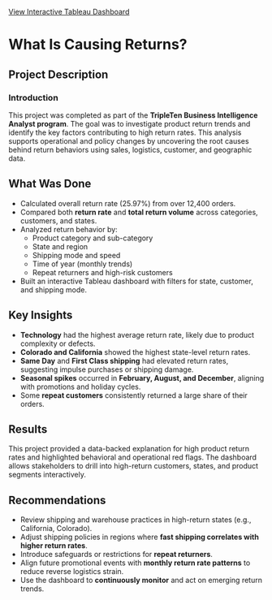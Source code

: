 [View Interactive Tableau Dashboard](https://public.tableau.com/app/profile/brandon.lopez1903/viz/Sprint_5_Project_17487135726030/ReturnRateStory#2)

# What Is Causing Returns?

## Project Description

### Introduction  
This project was completed as part of the **TripleTen Business Intelligence Analyst program**. The goal was to investigate product return trends and identify the key factors contributing to high return rates. This analysis supports operational and policy changes by uncovering the root causes behind return behaviors using sales, logistics, customer, and geographic data.

## What Was Done

- Calculated overall return rate (25.97%) from over 12,400 orders.
- Compared both **return rate** and **total return volume** across categories, customers, and states.
- Analyzed return behavior by:
  - Product category and sub-category
  - State and region
  - Shipping mode and speed
  - Time of year (monthly trends)
  - Repeat returners and high-risk customers
- Built an interactive Tableau dashboard with filters for state, customer, and shipping mode.

## Key Insights

- **Technology** had the highest average return rate, likely due to product complexity or defects.
- **Colorado and California** showed the highest state-level return rates.
- **Same Day** and **First Class shipping** had elevated return rates, suggesting impulse purchases or shipping damage.
- **Seasonal spikes** occurred in **February, August, and December**, aligning with promotions and holiday cycles.
- Some **repeat customers** consistently returned a large share of their orders.

## Results

This project provided a data-backed explanation for high product return rates and highlighted behavioral and operational red flags. The dashboard allows stakeholders to drill into high-return customers, states, and product segments interactively.

## Recommendations

- Review shipping and warehouse practices in high-return states (e.g., California, Colorado).
- Adjust shipping policies in regions where **fast shipping correlates with higher return rates**.
- Introduce safeguards or restrictions for **repeat returners**.
- Align future promotional events with **monthly return rate patterns** to reduce reverse logistics strain.
- Use the dashboard to **continuously monitor** and act on emerging return trends.


